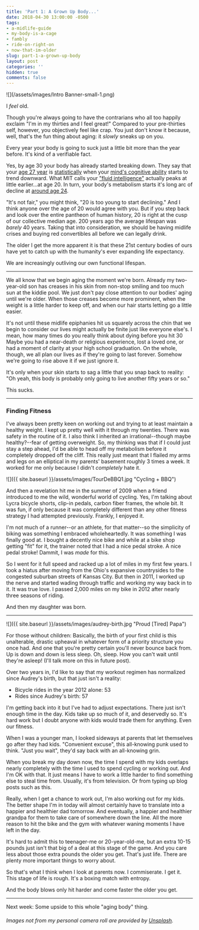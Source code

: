 ```yaml
---
title: 'Part 1: A Grown Up Body...'
date: 2018-04-30 13:00:00 -0500
tags:
- a-midlife-guide
- my-body-is-a-cage
- fambly
- ride-on-right-on
- now-that-im-older
slug: part-1-a-grown-up-body
layout: post
categories: ''
hidden: true
comments: false
---
```

![](/assets/images/Intro Banner-small-1.png)

I _feel_ old.

<!-- break -->

Though you're always going to have the contrarians who all too happily exclaim "I'm in my thirties and I feel great!" Compared to your pre-thirties self, however, you objectively feel like crap. You just don't know it because, well, that's the fun thing about aging: it _slowly_ sneaks up on you.

Every year your body is going to suck just a little bit more than the year before. It's kind of a verifiable fact.

Yes, by age 30 your body has already started breaking down. They say that your <a href="http://io9.com/5176536/your-brain-starts-deteriorating-by-age-27-say-neuroscientists" target="_blank">age 27 year</a> is <a href="http://www.mindpowernews.com/BrainPeaks.htm" target="_blank">statistically</a> when your <a href="http://news.bbc.co.uk/2/hi/health/7945569.stm" target="_blank">mind's cognitive ability</a> starts to trend downward. What MIT calls your <a href="http://newsoffice.mit.edu/2015/brain-peaks-at-different-ages-0306?utm_content=buffer29268&utm_medium=social&utm_source=twitter.com&utm_campaign=buffer" target="_blank">"fluid intelligence"</a> actually peaks at little earlier...at age 20. In turn, your body's metabolism starts it's long arc of decline at <a href="http://www.mensfitness.com/weight-loss/burn-fat-fast/ask-mens-fitness-what-age-does-persons-metabolism-start-significantly-slow" target="_blank">around age 24</a>.

"It's not fair," you might think, "20 is too young to start declining." And I think anyone over the age of 20 would agree with you. But if you step back and look over the entire pantheon of human history, 20 is right at the cusp of our collective median age. 200 years ago the average lifespan was _barely_ 40 years. Taking that into consideration, we should be having midlife crises and buying red convertibles all before we can legally drink.

The older I get the more apparent it is that these 21st century bodies of ours have yet to catch up with the humanity's ever expanding life expectancy.

We are increasingly outliving our own functional lifespan.

---

We all know that we begin aging the moment we're born. Already my two-year-old son has creases in his skin from non-stop smiling and too much sun at the kiddie pool. We just don't pay close attention to our bodies' aging until we're older. When those creases become more prominent, when the weight is a little harder to keep off, and when our hair starts letting go a little easier.

It's not until these midlife epiphanies hit us squarely across the chin that we begin to consider our lives might actually be finite just like everyone else's. I mean, how many times do you really think about dying before you hit 30 Maybe you had a near-death or religious experience, lost a loved one, or had a moment of clarity at your high school graduation. On the whole, though, we all plan our lives as if they're going to last forever. Somehow we're going to rise above it if we just ignore it.

It's only when your skin starts to sag a little that you snap back to reality: "Oh yeah, this body is probably only going to live another fifty years or so."

This sucks.

---

### Finding Fitness

I've always been pretty keen on working out and trying to at least maintain a healthy weight. I kept up pretty well with it through my twenties. There was safety in the routine of it. I also think I inherited an irrational--though maybe healthy?--fear of getting overweight. So, my thinking was that if I could just stay a step ahead, I'd be able to head off my metabolism before it completely dropped off the cliff. This really just meant that I flailed my arms and legs on an elliptical in my parents' basement roughly 3 times a week. It worked for me only because I didn't _completely_ hate it.

![]({{ site.baseurl }}/assets/images/TourDeBBQ1.jpg "Cycling + BBQ")

And then a revelation hit me in the summer of 2009 when a friend introduced to me the wild, wonderful world of cycling. Yes, I'm talking about Lycra bicycle shorts, clip-in pedals, carbon fiber frames, the whole bit. It was fun, if only because it was completely different than any other fitness strategy I had attempted previously. Frankly, I enjoyed it.

I'm not much of a runner--or an athlete, for that matter--so the simplicity of biking was something I embraced wholeheartedly. It was something I was finally good at. I bought a decently nice bike and while at a bike shop getting "fit" for it, the trainer noted that I had a nice pedal stroke. A nice pedal stroke! Dammit, I was _made_ for this.

So I went for it full speed and racked up a lot of miles in my first few years. I took a hiatus after moving from the Ohio's expansive countrysides to the congested suburban streets of Kansas City. But then in 2011, I worked up the nerve and started wading through traffic and working my way back in to it. It was true love. I passed 2,000 miles on my bike in 2012 after nearly three seasons of riding.

And then my daughter was born.

---

![]({{ site.baseurl }}/assets/images/audrey-birth.jpg "Proud [Tired] Papa")

For those without children: Basically, the birth of your first child is this unalterable, drastic upheaval in whatever form of a priority structure you once had. And one that you're pretty certain you'll never bounce back from. Up is down and down is less sleep. Oh, sleep. How you can't wait until they're asleep! (I'll talk more on this in future post).

Over two years in, I'd like to say that my workout regimen has normalized since Audrey's birth, but that just isn't a reality:

* Bicycle rides in the year 2012 alone: 53
* Rides since Audrey's birth: 57

I'm getting back into it but I've had to adjust expectations. There just isn't enough time in the day. Kids take up so much of it, and deservedly so. It's hard work but I doubt anyone with kids would trade them for anything. Even our fitness.

When I was a younger man, I looked sideways at parents that let themselves go after they had kids. "Convenient excuse", this all-knowing punk used to think. "Just you wait", they'd say back with an all-knowing grin.

When you break my day down now, the time I spend with my kids overlaps nearly completely with the time I used to spend cycling or working out. And I'm OK with that. It just means I have to work a little harder to find something else to steal time from. Usually, it's from television. Or from typing up blog posts such as this.

Really, when I get a chance to work out, I'm also working out for my kids. The better shape I'm in today will almost certainly have to translate into a happier and healthier dad tomorrow. And eventually, a happier and healthier grandpa for them to take care of somewhere down the line. All the more reason to hit the bike and the gym with whatever waning moments I have left in the day.

It's hard to admit this to teenager-me or 20-year-old-me, but an extra 10-15 pounds just isn't that big of a deal at this stage of the game. And you care less about those extra pounds the older you get. That's just life. There are plenty more important things to worry about.

So that's what I think when I look at parents now. I commiserate. I get it. This stage of life is rough. It's a boxing match with entropy.

And the body blows only hit harder and come faster the older you get.

---

Next week: Some upside to this whole "aging body" thing.

###### _Images not from my personal camera roll are provided by_ [_Unsplash_](http://www.unsplash.com)_._